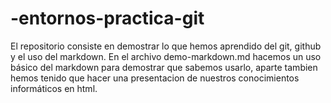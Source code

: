 # -entornos-practica-git

  El repositorio consiste en demostrar lo que hemos aprendido del git, github y el uso del markdown.
  En el archivo demo-markdown.md hacemos un uso básico del markdown para demostrar que sabemos usarlo,
  aparte tambien hemos tenido que hacer una presentacion de nuestros conocimientos informáticos en html.
